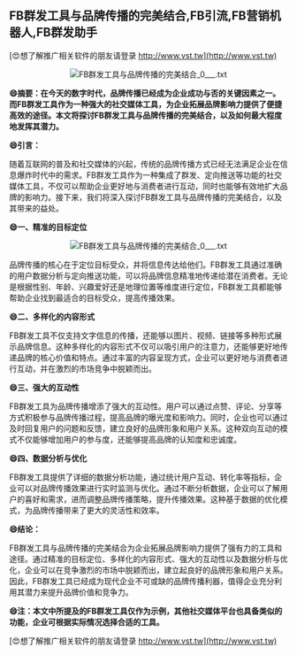 ## **FB群发工具与品牌传播的完美结合,FB引流,FB营销机器人,FB群发助手**

[😍想了解推广相关软件的朋友请登录 http://www.vst.tw](http://www.vst.tw)

 <center><img src="https://vst.tw/MP4/tuiguang/png/2.png" alt="FB群发工具与品牌传播的完美结合_0___.txt"></center>

**😄摘要：在今天的数字时代，品牌传播已经成为企业成功与否的关键因素之一。而FB群发工具作为一种强大的社交媒体工具，为企业拓展品牌影响力提供了便捷高效的途径。本文将探讨FB群发工具与品牌传播的完美结合，以及如何最大程度地发挥其潜力。**

**😄引言：**

随着互联网的普及和社交媒体的兴起，传统的品牌传播方式已经无法满足企业在信息爆炸时代中的需求。FB群发工具作为一种集成了群发、定向推送等功能的社交媒体工具，不仅可以帮助企业更好地与消费者进行互动，同时也能够有效地扩大品牌的影响力。接下来，我们将深入探讨FB群发工具与品牌传播的完美结合，以及其带来的益处。

**😄一、精准的目标定位**

 <center><img src="https://vst.tw/MP4/tuiguang/png/8.png" alt="FB群发工具与品牌传播的完美结合_0___.txt"></center>

品牌传播的核心在于定位目标受众，并将信息传达给他们。FB群发工具通过准确的用户数据分析与定向推送功能，可以将品牌信息精准地传递给潜在消费者。无论是根据性别、年龄、兴趣爱好还是地理位置等维度进行定位，FB群发工具都能够帮助企业找到最适合的目标受众，提高传播效果。

**😄二、多样化的内容形式**

FB群发工具不仅支持文字信息的传播，还能够以图片、视频、链接等多种形式展示品牌信息。这种多样化的内容形式不仅可以吸引用户的注意力，还能够更好地传递品牌的核心价值和特点。通过丰富的内容呈现方式，企业可以更好地与消费者进行互动，并在激烈的市场竞争中脱颖而出。

**😄三、强大的互动性**

FB群发工具为品牌传播增添了强大的互动性。用户可以通过点赞、评论、分享等方式积极参与品牌传播过程，提高品牌的曝光度和影响力。同时，企业也可以通过及时回复用户的问题和反馈，建立良好的品牌形象和用户关系。这种双向互动的模式不仅能够增加用户的参与度，还能够提高品牌的认知度和忠诚度。

**😄四、数据分析与优化**

FB群发工具提供了详细的数据分析功能，通过统计用户互动、转化率等指标，企业可以对品牌传播效果进行实时监测与优化。通过不断分析数据，企业可以了解用户的喜好和需求，进而调整品牌传播策略，提升传播效果。这种基于数据的优化模式，为品牌传播带来了更大的灵活性和效率。

**😄结论：**

FB群发工具与品牌传播的完美结合为企业拓展品牌影响力提供了强有力的工具和途径。通过精准的目标定位、多样化的内容形式、强大的互动性以及数据分析与优化，企业可以在竞争激烈的市场中脱颖而出，建立起良好的品牌形象和用户关系。因此，FB群发工具已经成为现代企业不可或缺的品牌传播利器，值得企业充分利用其潜力来提升品牌价值和竞争力。

**😄注：本文中所提及的FB群发工具仅作为示例，其他社交媒体平台也具备类似的功能，企业可根据实际情况选择合适的工具。**

[😍想了解推广相关软件的朋友请登录 http://www.vst.tw](http://www.vst.tw)



